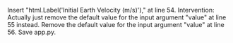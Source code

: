 Insert "html.Label('Initial Earth Velocity (m/s)')," at line 54.
Intervention: Actually just remove the default value for the input argument "value" at line 55 instead.
Remove the default value for the input argument "value" at line 56.
Save app.py.
